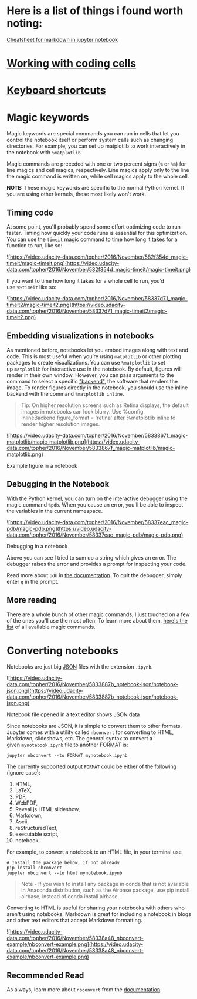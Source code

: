 # Here is a list of things i found worth noting:

[Cheatsheet for markdown in jupyter notebook](https://github.com/adam-p/markdown-here/wiki/Markdown-Cheatsheet)

# [Working with coding cells](https://github.com/rohit18115/Udacity-intro-to-ML-Pytorch/blob/main/Setup/working-with-code-cells.ipynb)
# [Keyboard shortcuts](https://github.com/rohit18115/Udacity-intro-to-ML-Pytorch/blob/main/Setup/keyboard-shortcuts.ipynb)

# Magic keywords

Magic keywords are special commands you can run in cells that let you control the notebook itself or perform system calls such as changing directories. For example, you can set up matplotlib to work interactively in the notebook with `%matplotlib`.

Magic commands are preceded with one or two percent signs (`%` or `%%`) for line magics and cell magics, respectively. Line magics apply only to the line the magic command is written on, while cell magics apply to the whole cell.

**NOTE:** These magic keywords are specific to the normal Python kernel. If you are using other kernels, these most likely won't work.

## **Timing code**

At some point, you'll probably spend some effort optimizing code to run faster. Timing how quickly your code runs is essential for this optimization. You can use the `timeit` magic command to time how long it takes for a function to run, like so:

![https://video.udacity-data.com/topher/2016/November/582f354d_magic-timeit/magic-timeit.png](https://video.udacity-data.com/topher/2016/November/582f354d_magic-timeit/magic-timeit.png)

If you want to time how long it takes for a whole cell to run, you’d use `%%timeit` like so:

![https://video.udacity-data.com/topher/2016/November/58337d71_magic-timeit2/magic-timeit2.png](https://video.udacity-data.com/topher/2016/November/58337d71_magic-timeit2/magic-timeit2.png)

## **Embedding visualizations in notebooks**

As mentioned before, notebooks let you embed images along with text and code. This is most useful when you’re using `matplotlib` or other plotting packages to create visualizations. You can use `%matplotlib` to set up `matplotlib` for interactive use in the notebook. By default, figures will render in their own window. However, you can pass arguments to the command to select a specific ["backend"](http://matplotlib.org/faq/usage_faq.html#what-is-a-backend), the software that renders the image. To render figures directly in the notebook, you should use the inline backend with the command `%matplotlib inline`.

> Tip: On higher resolution screens such as Retina displays, the default images in notebooks can look blurry. Use %config InlineBackend.figure_format = 'retina' after %matplotlib inline to render higher resolution images.
> 

![https://video.udacity-data.com/topher/2016/November/5833867f_magic-matplotlib/magic-matplotlib.png](https://video.udacity-data.com/topher/2016/November/5833867f_magic-matplotlib/magic-matplotlib.png)

Example figure in a notebook

## **Debugging in the Notebook**

With the Python kernel, you can turn on the interactive debugger using the magic command `%pdb`. When you cause an error, you'll be able to inspect the variables in the current namespace.

![https://video.udacity-data.com/topher/2016/November/58337eac_magic-pdb/magic-pdb.png](https://video.udacity-data.com/topher/2016/November/58337eac_magic-pdb/magic-pdb.png)

Debugging in a notebook

Above you can see I tried to sum up a string which gives an error. The debugger raises the error and provides a prompt for inspecting your code.

Read more about `pdb` in [the documentation](https://docs.python.org/3/library/pdb.html). To quit the debugger, simply enter `q` in the prompt.

## **More reading**

There are a whole bunch of other magic commands, I just touched on a few of the ones you'll use the most often. To learn more about them, [here's the list](http://ipython.readthedocs.io/en/stable/interactive/magics.html) of all available magic commands.

# Converting notebooks

Notebooks are just big [JSON](http://www.json.org/) files with the extension `.ipynb`.

![https://video.udacity-data.com/topher/2016/November/5833887b_notebook-json/notebook-json.png](https://video.udacity-data.com/topher/2016/November/5833887b_notebook-json/notebook-json.png)

Notebook file opened in a text editor shows JSON data

Since notebooks are JSON, it is simple to convert them to other formats. Jupyter comes with a utility called `nbconvert` for converting to HTML, Markdown, slideshows, etc. The general syntax to convert a given `mynotebook.ipynb` file to another FORMAT is:

```
jupyter nbconvert --to FORMAT mynotebook.ipynb

```

The currently supported output `FORMAT` could be either of the following (ignore case):

1. HTML,
2. LaTeX,
3. PDF,
4. WebPDF,
5. Reveal.js HTML slideshow,
6. Markdown,
7. Ascii,
8. reStructuredText,
9. executable script,
10. notebook.

For example, to convert a notebook to an HTML file, in your terminal use

```
# Install the package below, if not already
pip install nbconvert
jupyter nbconvert --to html mynotebook.ipynb

```

> Note - If you wish to install any package in conda that is not available in Anaconda distribution, such as the Airbase package, use pip install airbase, instead of conda install airbase.
> 

Converting to HTML is useful for sharing your notebooks with others who aren't using notebooks. Markdown is great for including a notebook in blogs and other text editors that accept Markdown formatting.

![https://video.udacity-data.com/topher/2016/November/58338a48_nbconvert-example/nbconvert-example.png](https://video.udacity-data.com/topher/2016/November/58338a48_nbconvert-example/nbconvert-example.png)

## **Recommended Read**

As always, learn more about `nbconvert` from the [documentation](https://nbconvert.readthedocs.io/en/latest/usage.html).


